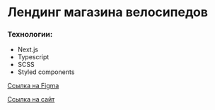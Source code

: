 # Лендинг магазина велосипедов

### Технологии:

- Next.js
- Typescript
- SCSS
- Styled components

[Ссылка на Figma](<https://www.figma.com/file/Xcvgpsl3ONXYojuGyurxay/Untitled-(Copy)?node-id=2%3A36>)

[Ссылка на сайт](https://bikeshop-landing.vercel.app/)
